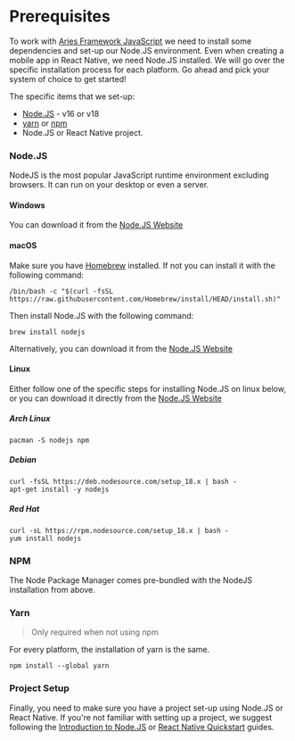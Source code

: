# Prerequisites

To work with [Aries Framework JavaScript](https://github.com/hyperledger/aries-framework-javascript) we need to install some dependencies and set-up our Node.JS environment. Even when creating a mobile app in React Native, we need Node.JS installed. We will go over the specific installation process for each platform. Go ahead and pick your system of choice to get started!

The specific items that we set-up:

- [Node.JS](https://nodejs.org) - v16 or v18
- [yarn](https://classic.yarnpkg.com/lang/en/docs/install) or [npm](https://www.npmjs.com/)
- Node.JS or React Native project.

### Node.JS

NodeJS is the most popular JavaScript runtime environment excluding browsers. It can run on your desktop or even a server.

<!--tabs-->

#### Windows

You can download it from the [Node.JS Website](https://nodejs.org/en/download/)

#### macOS

Make sure you have [Homebrew](https://brew.sh/) installed. If not you can install it with the following command:

```console
/bin/bash -c "$(curl -fsSL https://raw.githubusercontent.com/Homebrew/install/HEAD/install.sh)"
```

Then install Node.JS with the following command:

```console
brew install nodejs
```

Alternatively, you can download it from the [Node.JS Website](https://nodejs.org/en/download/)

#### Linux

Either follow one of the specific steps for installing Node.JS on linux below, or you can download it directly from the [Node.JS Website](https://nodejs.org/en/download/)

##### Arch Linux

```
pacman -S nodejs npm
```

##### Debian

```
curl -fsSL https://deb.nodesource.com/setup_18.x | bash -
apt-get install -y nodejs
```

##### Red Hat

```
curl -sL https://rpm.nodesource.com/setup_18.x | bash -
yum install nodejs
```

<!--/tabs-->

### NPM

The Node Package Manager comes pre-bundled with the NodeJS installation from above.

### Yarn

> Only required when not using npm

For every platform, the installation of yarn is the same.

```console
npm install --global yarn
```

### Project Setup

Finally, you need to make sure you have a project set-up using Node.JS or React Native. If you're not familiar with setting up a project, we suggest following the [Introduction to Node.JS](https://nodejs.dev/en/learn/) or [React Native Quickstart](https://reactnative.dev/docs/environment-setup) guides.
